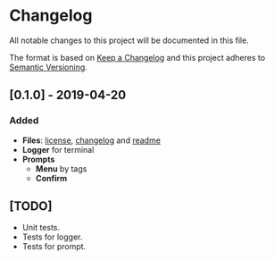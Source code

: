# Changelog

All notable changes to this project will be documented in this file.

The format is based on [Keep a Changelog](https://keepachangelog.com/en/1.0.0/)
and this project adheres to [Semantic Versioning](https://semver.org/spec/v2.0.0.html).

## [0.1.0] - 2019-04-20

### Added

- **Files**: [license](./LICENSE), [changelog](#changelog) and [readme](./README.md)
- **Logger** for terminal
- **Prompts**
  - **Menu** by tags
  - **Confirm**
    
    
## [TODO]

- Unit tests.
- Tests for logger.
- Tests for prompt.

<!--- Pattern for UNRELEASED
## [Unreleased]

### Add

### Change

### Remove

### Fix

### Security

--->

<!--- Pattern for MAJOR
## [Major.Minor.Patch-label1.label2+meta1.meta2] - YYYY-MM-DD [YANKED]

### Added

### Changed

### Removed

### Security

--->

<!--- Patterns for MINOR
## [Major.Minor.Patch-label.label2+meta1.meta2] - YYYY-MM-DD [YANKED]

### Added

### Deprecated

### Fixed

### Security

--->

<!--- Patterns for PATCH
## [Major.Minor.Patch-label.label2+meta1.meta2] - YYYY-MM-DD [YANKED]

### Fixed

### Security

--->

<!--- Patterns for messages

- Message
- *Title*: message
    Explanation
  
> Note: message

--->
